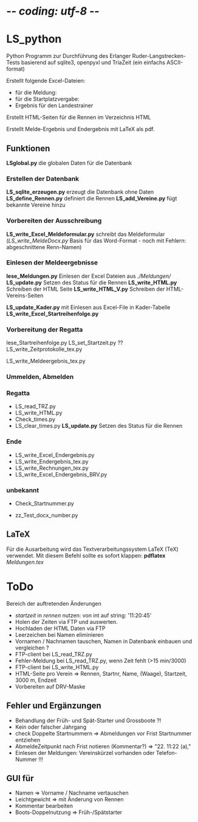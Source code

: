 # -*- coding: utf-8 -*-
# LS_python
Python Programm zur Durchführung des Erlanger Ruder-Langstrecken-Tests
basierend auf sqlite3, openpyxl und TriaZeit (ein einfachs ASCII-format)

Erstellt folgende Excel-Dateien:
* für die Meldung:
* für die Startplatzvergabe:
* Ergebnis für den Landestrainer

Erstellt HTML-Seiten für die Rennen im Verzeichnis HTML

Erstellt Melde-Ergebnis und Endergebnis mit LaTeX als pdf.

## Funktionen

**LSglobal.py** die globalen Daten für die Datenbank

### Erstellen der Datenbank
**LS_sqlite_erzeugen.py** erzeugt die Datenbank ohne Daten
**LS_define_Rennen.py**   definiert die Rennen
**LS_add_Vereine.py**     fügt bekannte Vereine hinzu

### Vorbereiten der Ausschreibung
**LS_write_Excel_Meldeformular.py** schreibt das Meldeformular
(*LS_write_MeldeDocx.py* Basis für das Word-Format - noch mit Fehlern: \
                         abgeschnittene Renn-Namen)

### Einlesen der Meldeergebnisse
**lese_Meldungen.py**    Einlesen der Excel Dateien aus *./Meldungen/*
**LS_update.py**         Setzen des Status für die Rennen
**LS_write_HTML.py**     Schreiben der HTML Seite
**LS_write_HTML_V.py**   Schreiben der HTML-Vereins-Seiten

**LS_update_Kader.py**   mit Einlesen aus Excel-File in Kader-Tabelle
**LS_write_Excel_Startreihenfolge.py**

### Vorbereitung der Regatta
lese_Startreihenfolge.py
LS_set_Startzeit.py  ??
LS_write_Zeitprotokolle_tex.py
 
LS_write_Meldeergebnis_tex.py

### Ummelden, Abmelden


### Regatta
* LS_read_TRZ.py
* LS_write_HTML.py
* Check_times.py
* LS_clear_times.py
**LS_update.py**         Setzen des Status für die Rennen


### Ende
* LS_write_Excel_Endergebnis.py
* LS_write_Endergebnis_tex.py
* LS_write_Rechnungen_tex.py
* LS_write_Excel_Endergebnis_BRV.py

### unbekannt
* Check_Startnummer.py

* zz_Test_docx_number.py

## LaTeX
Für die Ausarbeitung wird das Textverarbeitungssystem LaTeX (TeX) verwendet.
Mit diesem Befehl sollte es sofort klappen:
**pdflatex** *Meldungen.tex*


# ToDo
Bereich der auftretenden Änderungen

* _startzeit_ in _rennen_ nutzen: von int auf string: '11:20:45'
* Holen der Zeiten via FTP und auswerten.
* Hochladen der HTML Daten via FTP
* Leerzeichen bei Namen eliminieren
* Vornamen / Nachnamen tauschen, Namen in Datenbank einbauen und vergleichen ?
* FTP-client bei LS_read_TRZ.py
* Fehler-Meldung bei LS_read_TRZ.py, wenn Zeit fehlt (>15 min/3000)
* FTP-client bei LS_write_HTML.py
* HTML-Seite pro Verein => Rennen, Startnr, Name, (Waage), Startzeit, 3000 m, Endzeit
* Vorbereiten auf DRV-Maske

## Fehler und Ergänzungen
* Behandlung der Früh- und Spät-Starter und Grossboote ?!
* Kein oder falscher Jahrgang
* check Doppelte Startnummern => Abmeldungen vor Frist Startnummer entziehen
* AbmeldeZeitpunkt nach Frist notieren (Kommentar?) => "22. 11:22 (a),"
* Einlesen der Meldungen: Vereinskürzel vorhanden oder Telefon-Nummer !!!

## GUI für
* Namen => Vorname / Nachname vertauschen
* Leichtgewicht => mit Änderung von Rennen
* Kommentar bearbeiten
* Boots-Doppelnutzung => Früh-/Spätstarter
